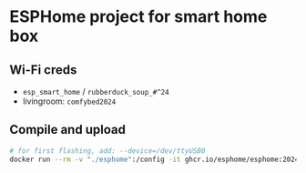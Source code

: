# ESPHome project for smart home box

## Wi-Fi creds
- `esp_smart_home` / `rubberduck_soup_#^24`
- livingroom: `comfybed2024`

## Compile and upload
```bash
# for first flashing, add: --device=/dev/ttyUSB0
docker run --rm -v "./esphome":/config -it ghcr.io/esphome/esphome:2024.11.1 run smarthome.yaml
```
